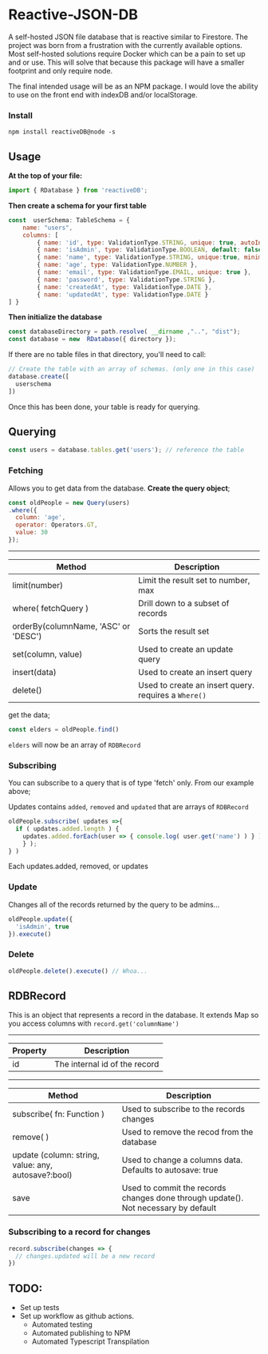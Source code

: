 # Reactive-JSON-DB

A self-hosted JSON file database that is reactive similar to Firestore. The project was born from a frustration with the currently available options. Most self-hosted solutions require Docker which can be a pain to set up and or use. This will solve that because this package will have a smaller footprint and only require node.   

The final intended usage will be as an NPM package. I would love the ability to use on the front end with indexDB and/or localStorage.

### Install 
``npm install reactiveDB@node -s``

## Usage
**At the top of your file:**

```javascript
import { RDatabase } from 'reactiveDB';
```

**Then create a schema for your first table**
```javascript
const  userSchema: TableSchema = { 
	name: "users",
	columns: [
		{ name: 'id', type: ValidationType.STRING, unique: true, autoIncrement: true },
		{ name: 'isAdmin', type: ValidationType.BOOLEAN, default: false },
		{ name: 'name', type: ValidationType.STRING, unique:true, minimum: 3, maximum: 30 },
		{ name: 'age', type: ValidationType.NUMBER },
		{ name: 'email', type: ValidationType.EMAIL, unique: true },
		{ name: 'password', type: ValidationType.STRING },
		{ name: 'createdAt', type: ValidationType.DATE },
		{ name: 'updatedAt', type: ValidationType.DATE }
] }
```
**Then initialize the database**
```javascript
const databaseDirectory = path.resolve( __dirname ,"..", "dist");
const database = new  RDatabase({ directory });
```
  If there are no table files in that directory, you'll need to call:
  
```javascript
// Create the table with an array of schemas. (only one in this case)
database.create([
  userschema
])
```

Once this has been done, your table is ready for querying. 

## Querying

```javascript
const users = database.tables.get('users'); // reference the table
```

### Fetching
Allows you to get data from the database. 
**Create the query object**;

```javascript
const oldPeople = new Query(users)
.where({
  column: 'age',
  operator: Operators.GT,
  value: 30
});
```
 ___
|Method|Description|
|--|--|
| limit(number) | Limit the result set to number, max|
| where( fetchQuery ) | Drill down to a subset of records |
| orderBy(columnName, 'ASC' or 'DESC') | Sorts the result set |
| set(column, value) | Used to create an update query |
| insert(data) | Used to create an insert query |
| delete() | Used to create an insert query. requires a ``Where()`` |

get the data;

```javascript
const elders = oldPeople.find()
```
``elders`` will now be an array of ``RDBRecord``
### Subscribing
You can subscribe to a query that is of type 'fetch' only. From our example above;

 Updates contains ``added``, ``removed`` and ``updated`` that are arrays of ``RDBRecord``
```javascript
oldPeople.subscribe( updates =>{
  if ( updates.added.length ) {
    updates.added.forEach(user => { console.log( user.get('name') ) } );
	} );
} )
```
Each updates.added, removed, or updates 
### Update
Changes all of the records returned by the query to be admins...
```javascript
oldPeople.update({
  'isAdmin', true
}).execute()
```
### Delete
```javascript
oldPeople.delete().execute() // Whoa...
```
## RDBRecord
This is an object that represents a record in the database. It extends Map so you access columns with ``record.get('columnName')``
___
|Property|Description|
|--|--|
| id | The internal id of the record   |
___

|Method |Description|
|--|--|
| subscribe( fn: Function ) | Used to subscribe to the records changes|
| remove( ) | Used to remove the recod from the database|
| update (column: string, value: any, autosave?:bool) | Used to change a columns data. Defaults to autosave: true|
| save | Used to commit the records changes done through update(). Not necessary by default |

### Subscribing to a record for changes
```javascript
record.subscribe(changes => {
  // changes.updated will be a new record 
})
```

 
## TODO:
- Set up tests
- Set up workflow as github actions.
  - Automated testing
  - Automated publishing to NPM
  - Automated Typescript Transpilation

